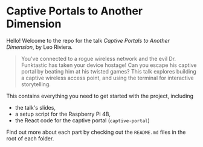 # Captive Portals to Another Dimension

Hello! Welcome to the repo for the talk *Captive Portals to Another Dimension*, by Leo Riviera.

> You've connected to a rogue wireless network and the evil Dr. Funktastic has taken your device hostage! Can you escape his captive portal by beating him at his twisted games? This talk explores building a captive wireless access point, and using the terminal for interactive storytelling.

This contains everything you need to get started with the project, including

- the talk's slides,
- a setup script for the Raspberry Pi 4B,
- the React code for the captive portal (`captive-portal`)

Find out more about each part by checking out the `README.md` files in the root of each folder.
